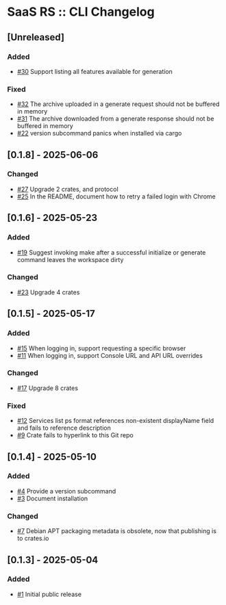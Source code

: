 # SaaS RS :: CLI Changelog

## [Unreleased]
### Added
- [#30](https://github.com/saas-rs/cli/issues/30) Support listing all features available for generation

### Fixed
- [#32](https://github.com/saas-rs/cli/issues/32) The archive uploaded in a generate request should not be buffered in memory
- [#31](https://github.com/saas-rs/cli/issues/31) The archive downloaded from a generate response should not be buffered in memory
- [#22](https://github.com/saas-rs/cli/issues/22) version subcommand panics when installed via cargo

## [0.1.8] - 2025-06-06
### Changed
- [#27](https://github.com/saas-rs/cli/issues/27) Upgrade 2 crates, and protocol
- [#25](https://github.com/saas-rs/cli/issues/25) In the README, document how to retry a failed login with Chrome

## [0.1.6] - 2025-05-23
### Added
- [#19](https://github.com/saas-rs/cli/issues/19) Suggest invoking make after a successful initialize or generate command leaves the workspace dirty

### Changed
- [#23](https://github.com/saas-rs/cli/issues/23) Upgrade 4 crates

## [0.1.5] - 2025-05-17
### Added
- [#15](https://github.com/saas-rs/cli/issues/15) When logging in, support requesting a specific browser
- [#11](https://github.com/saas-rs/cli/issues/11) When logging in, support Console URL and API URL overrides

### Changed
- [#17](https://github.com/saas-rs/cli/issues/17) Upgrade 8 crates

### Fixed
- [#12](https://github.com/saas-rs/cli/issues/12) Services list ps format references non-existent displayName field and fails to reference description
- [#9](https://github.com/saas-rs/cli/issues/9) Crate fails to hyperlink to this Git repo

## [0.1.4] - 2025-05-10
### Added
- [#4](https://github.com/saas-rs/cli/issues/4) Provide a version subcommand
- [#3](https://github.com/saas-rs/cli/issues/3) Document installation

### Changed
- [#7](https://github.com/saas-rs/cli/issues/7) Debian APT packaging metadata is obsolete, now that publishing is to crates.io

## [0.1.3] - 2025-05-04
### Added
- [#1](https://github.com/saas-rs/cli/issues/1) Initial public release
